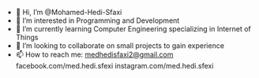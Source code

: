 - 👋 Hi, I’m @Mohamed-Hedi-Sfaxi
- 👀 I’m interested in Programming and Development
- 🌱 I’m currently learning Computer Engineering specializing in Internet of Things
- 💞️ I’m looking to collaborate on small projects to gain experience
- 📫 How to reach me: medhedisfaxi2@gmail.com
                      facebook.com/med.hedi.sfexi
                      instagram.com/med.hedi.sfexi
                       
                       

<!---
Mohamed-Hedi-Sfaxi/Mohamed-Hedi-Sfaxi is a ✨ special ✨ repository because its `README.md` (this file) appears on your GitHub profile.
You can click the Preview link to take a look at your changes.
--->

